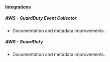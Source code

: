 
#### Integrations

##### AWS - GuardDuty Event Collector

- Documentation and metadata improvements.

##### AWS - GuardDuty

- Documentation and metadata improvements.
